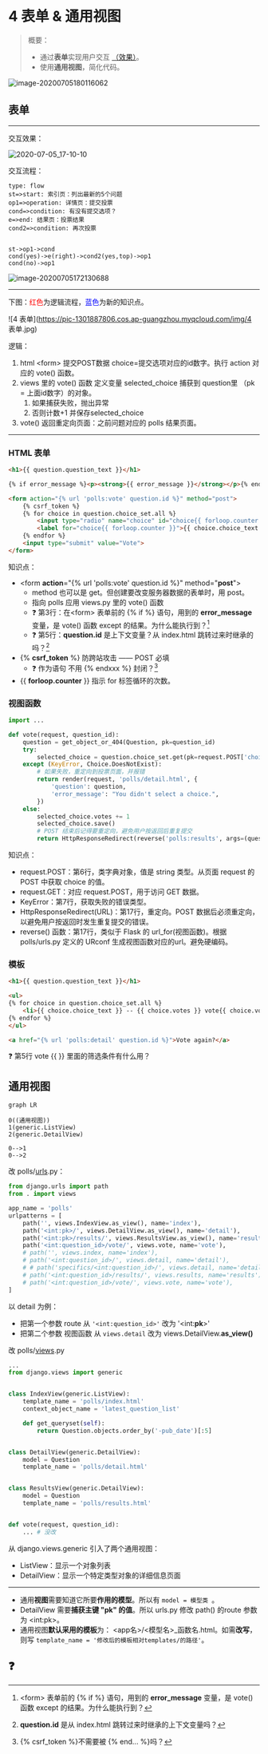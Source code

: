# 4 表单 & 通用视图

>概要：
>
>+ 通过**表单**实现用户交互 <a href="#interactive_effect">（效果）</a>。
>+ 使用**通用视图**，简化代码。

![image-20200705180116062](https://pic-1301887806.cos.ap-guangzhou.myqcloud.com/img/image-20200705180116062.png)

## 表单

---

<span name="interactive_effect" id="interactive_effect">交互效果</span>：

![2020-07-05_17-10-10](https://pic-1301887806.cos.ap-guangzhou.myqcloud.com/img/2020-07-05_17-10-10.gif)

交互流程：

```flow
type: flow
st=>start: 索引页：列出最新的5个问题
op1=>operation: 详情页：提交投票
cond=>condition: 有没有提交选项？
e=>end: 结果页：投票结果
cond2=>condition: 再次投票


st->op1->cond
cond(yes)->e(right)->cond2(yes,top)->op1
cond(no)->op1
```



![image-20200705172130688](https://pic-1301887806.cos.ap-guangzhou.myqcloud.com/img/image-20200705172130688.png)

---

下图：<span style="color:red">红色</span>为逻辑流程，<span style="color:blue">蓝色</span>为新的知识点。

![4 表单](https://pic-1301887806.cos.ap-guangzhou.myqcloud.com/img/4 表单.jpg)

逻辑：

1. html \<form>  提交POST数据 choice=提交选项对应的id数字。执行 action 对应的 vote() 函数。
2. views 里的 vote() 函数 定义变量 selected_choice 捕获到 question里 （pk = 上面id数字）的对象。
    1. 如果捕获失败，抛出异常
    2. 否则计数+1 并保存selected_choice
3. vote() 返回重定向页面：之前问题对应的 polls 结果页面。

---

### <span name='htmlform' id='htmlform'>HTML 表单</span>

```html
<h1>{{ question.question_text }}</h1>

{% if error_message %}<p><strong>{{ error_message }}</strong></p>{% endif %}

<form action="{% url 'polls:vote' question.id %}" method="post">
    {% csrf_token %}
    {% for choice in question.choice_set.all %}
        <input type="radio" name="choice" id="choice{{ forloop.counter }}" value="{{ choice.id }}">
        <label for="choice{{ forloop.counter }}">{{ choice.choice_text }}</label><br>
    {% endfor %}
    <input type="submit" value="Vote">
</form>
```

知识点：

+ \<form **action**="{% url 'polls:vote' question.id %}" method="**post**">
    + method 也可以是 get。但创建要改变服务器数据的表单时，用 post。
    + 指向 polls 应用 views.py 里的 vote() 函数
    + ❓ 第3行：在\<form> 表单前的 {% if %} 语句，用到的 **error_message** 变量，是 vote() 函数 except 的结果。为什么能执行到？[^ error_message]
    + ❓ 第5行：**question.id** 是上下文变量？从 index.html 跳转过来时继承的吗？[^question.id]
+ {% **csrf_token** %} 防跨站攻击 —— POST 必填
    + ❓ 作为语句 不用 {% endxxx %} 封闭？[^endcsrf]
+ {{ **forloop.counter** }} 指示 for 标签循环的次数。

### <span name='votefunction' id='votefunction'>视图函数</span>



```python
import ...

def vote(request, question_id):
    question = get_object_or_404(Question, pk=question_id)
    try:
        selected_choice = question.choice_set.get(pk=request.POST['choice'])
    except (KeyError, Choice.DoesNotExist):
        # 如果失败，重定向到投票页面，并报错
        return render(request, 'polls/detail.html', {
            'question': question,
            'error_message': "You didn't select a choice.",
        })
    else:
        selected_choice.votes += 1
        selected_choice.save()
        # POST 结束后记得要重定向，避免用户按返回后重复提交
        return HttpResponseRedirect(reverse('polls:results', args=(question.id,)))
```

知识点：

+ request.POST：第6行，类字典对象，值是 string 类型。从页面 request 的 POST 中获取 choice 的值。
+ request.GET：对应 request.POST，用于访问 GET 数据。
+ KeyError：第7行，获取失败的错误类型。
+ HttpResponseRedirect(URL)：第17行，重定向。POST 数据后必须重定向，以避免用户按返回时发生重复提交的错误。
+ reverse() 函数：第17行，类似于 Flask 的 url_for(视图函数)。根据 polls/urls.py 定义的 URconf 生成视图函数对应的url。避免硬编码。

### <span name='resultstemplate' id='resultstemplate'>模板</span>



```html
<h1>{{ question.question_text }}</h1>

<ul>
{% for choice in question.choice_set.all %}
    <li>{{ choice.choice_text }} -- {{ choice.votes }} vote{{ choice.votes|pluralize }}</li>
{% endfor %}
</ul>

<a href="{% url 'polls:detail' question.id %}">Vote again?</a>
```

❓ 第5行 vote {{ }} 里面的筛选条件有什么用？



## <span name='generalview' id='generalview'>通用视图</span>

```mermaid
graph LR

0((通用视图))
1(generic.ListView)
2(generic.DetailView)

0-->1
0-->2
```



改 polls/<u>urls</u>.py：

```python
from django.urls import path
from . import views

app_name = 'polls'
urlpatterns = [
    path('', views.IndexView.as_view(), name='index'),
    path('<int:pk>/', views.DetailView.as_view(), name='detail'),
    path('<int:pk>/results/', views.ResultsView.as_view(), name='results'),
    path('<int:question_id>/vote/', views.vote, name='vote'),
    # path('', views.index, name='index'),
    # path('<int:question_id>/', views.detail, name='detail'),
    # # path('specifics/<int:question_id>/', views.detail, name='detail'),
    # path('<int:question_id>/results/', views.results, name='results'),
    # path('<int:question_id>/vote/', views.vote, name='vote'),
]
```

以 detail 为例：

+ 把第一个参数 route 从 `'<int:question_id>'` 改为 \'\<int:**pk**>'
+ 把第二个参数 视图函数 从 `views.detail` 改为 views.DetailView.**as_view()**

改 polls/<u>views</u>.py

```python
...
from django.views import generic


class IndexView(generic.ListView):
    template_name = 'polls/index.html'
    context_object_name = 'latest_question_list'

    def get_queryset(self):
        return Question.objects.order_by('-pub_date')[:5]


class DetailView(generic.DetailView):
    model = Question
    template_name = 'polls/detail.html'


class ResultsView(generic.DetailView):
    model = Question
    template_name = 'polls/results.html'


def vote(request, question_id):
    ... # 没改
```

从 django.views.generic 引入了两个通用视图：

+ ListView：显示一个对象列表
+ DetailView：显示一个特定类型对象的详细信息页面

---

+ 通用**视图**需要知道它所要**作用的模型**。所以有 `model = 模型类 `。
+ DetailView 需要**捕获主键 "pk" 的值**。所以 urls.py 修改 path() 的route 参数为 \<int:pk>。
+ 通用视图**默认采用的模板**为： \<app名>/\<模型名>_函数名.html。如需**改写**，则写 `template_name = '修改后的模板相对templates/的路径'`。

## ❓

[^ error_message]: \<form> 表单前的 {% if %} 语句，用到的 **error_message** 变量，是 vote() 函数 except 的结果。为什么能执行到？
[^question.id]: **question.id** 是从 index.html 跳转过来时继承的上下文变量吗？
[^endcsrf]: {% csrf_token %}不需要被 {% end... %}吗？